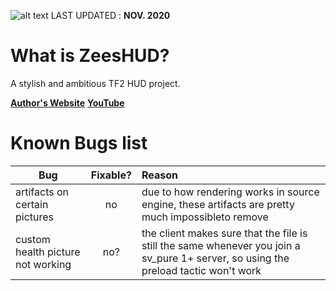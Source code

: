 ![alt text](https://zeesastrous.com/zeeshudlogo.png "zeeshud logo")
LAST UPDATED : **NOV. 2020**

# What is ZeesHUD?
A stylish and ambitious TF2 HUD project.

**[Author's Website](https://zeesastrous.com)** 
**[YouTube](https://youtube.com/Zeesastrous)**

# Known Bugs list

| Bug                  | Fixable?      | Reason    |
| -------------         |:-------------:|:-----     |
| artifacts on certain pictures| no | due to how rendering works in source engine, these artifacts are pretty much impossibleto remove      |
| custom health picture not working | no? |the client makes sure that the file is still the same whenever you join a sv_pure 1+ server, so using the preload tactic won't work |
